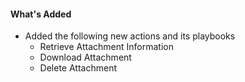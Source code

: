 #### What's Added
- Added the following new actions and its playbooks
  - Retrieve Attachment Information
  - Download Attachment
  - Delete Attachment
